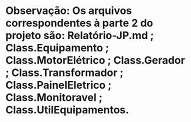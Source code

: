 # Observação: Os arquivos correspondentes à parte 2 do projeto são: Relatório-JP.md ; Class.Equipamento ; Class.MotorElétrico ; Class.Gerador ; Class.Transformador ; Class.PainelEletrico ; Class.Monitoravel ; Class.UtilEquipamentos.
